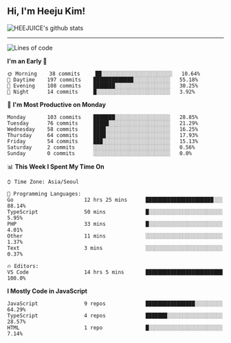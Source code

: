 ## Hi, I'm Heeju Kim!

![HEEJUICE's github stats](https://github-readme-stats.vercel.app/api?username=HEEJUICE&show_icons=true)

---
<!--START_SECTION:waka-->
![Lines of code](https://img.shields.io/badge/From%20Hello%20World%20I%27ve%20Written-17.9%20million%20lines%20of%20code-blue)

**I'm an Early 🐤** 

```text
🌞 Morning    38 commits     ██░░░░░░░░░░░░░░░░░░░░░░░   10.64% 
🌆 Daytime    197 commits    █████████████░░░░░░░░░░░░   55.18% 
🌃 Evening    108 commits    ███████░░░░░░░░░░░░░░░░░░   30.25% 
🌙 Night      14 commits     █░░░░░░░░░░░░░░░░░░░░░░░░   3.92%

```
📅 **I'm Most Productive on Monday** 

```text
Monday       103 commits    ███████░░░░░░░░░░░░░░░░░░   28.85% 
Tuesday      76 commits     █████░░░░░░░░░░░░░░░░░░░░   21.29% 
Wednesday    58 commits     ████░░░░░░░░░░░░░░░░░░░░░   16.25% 
Thursday     64 commits     ████░░░░░░░░░░░░░░░░░░░░░   17.93% 
Friday       54 commits     ███░░░░░░░░░░░░░░░░░░░░░░   15.13% 
Saturday     2 commits      ░░░░░░░░░░░░░░░░░░░░░░░░░   0.56% 
Sunday       0 commits      ░░░░░░░░░░░░░░░░░░░░░░░░░   0.0%

```


📊 **This Week I Spent My Time On** 

```text
⌚︎ Time Zone: Asia/Seoul

💬 Programming Languages: 
Go                       12 hrs 25 mins      ██████████████████████░░░   88.14% 
TypeScript               50 mins             █░░░░░░░░░░░░░░░░░░░░░░░░   5.95% 
PHP                      33 mins             █░░░░░░░░░░░░░░░░░░░░░░░░   4.01% 
Other                    11 mins             ░░░░░░░░░░░░░░░░░░░░░░░░░   1.37% 
Text                     3 mins              ░░░░░░░░░░░░░░░░░░░░░░░░░   0.37%

🔥 Editors: 
VS Code                  14 hrs 5 mins       █████████████████████████   100.0%

```

**I Mostly Code in JavaScript** 

```text
JavaScript               9 repos             ████████████████░░░░░░░░░   64.29% 
TypeScript               4 repos             ███████░░░░░░░░░░░░░░░░░░   28.57% 
HTML                     1 repo              █░░░░░░░░░░░░░░░░░░░░░░░░   7.14%

```



<!--END_SECTION:waka-->
